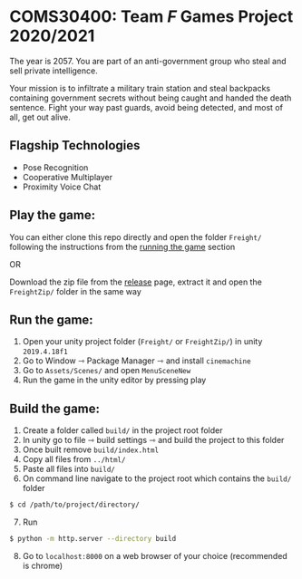 # COMS30400: Team *F* Games Project 2020/2021

The year is 2057. You are part of an anti-government group who steal and sell private intelligence.

Your mission is to infiltrate a military train station and steal backpacks containing government secrets without being caught and handed the death sentence. Fight your way past guards, avoid being detected, and most of all, get out alive.

## Flagship Technologies

- Pose Recognition
- Cooperative Multiplayer
- Proximity Voice Chat

## Play the game:

You can either clone this repo directly and open the folder `Freight/` following the instructions from the [running the game](#run-the-game) section

OR

Download the zip file from the [release](https://github.com/tomstark99/COMS30400/releases/tag/v1.0) page, extract it and open the `FreightZip/` folder in the same way

## Run the game:

1. Open your unity project folder (`Freight/` or `FreightZip/`) in unity `2019.4.18f1`
2. Go to Window ⇾ Package Manager ⇾ and install `cinemachine`
3. Go to `Assets/Scenes/` and open `MenuSceneNew`
4. Run the game in the unity editor by pressing play

## Build the game:

1. Create a folder called `build/` in the project root folder 
2. In unity go to file ⇾ build settings ⇾ and build the project to this folder
3. Once built remove `build/index.html`
4. Copy all files from `../html/`
5. Paste all files into `build/`
6. On command line navigate to the project root which contains the `build/` folder
```sh
$ cd /path/to/project/directory/
```
7. Run 
```sh
$ python -m http.server --directory build
```
8. Go to `localhost:8000` on a web browser of your choice (recommended is chrome)
